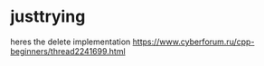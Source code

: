 # justtrying
heres the delete implementation https://www.cyberforum.ru/cpp-beginners/thread2241699.html
